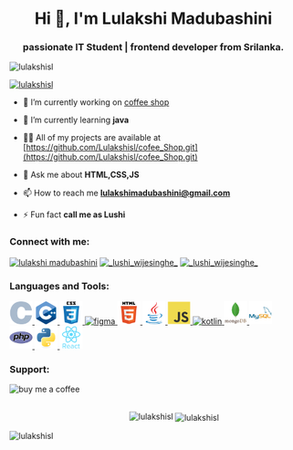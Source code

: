 <h1 align="center">Hi 👋, I'm Lulakshi Madubashini</h1>
<h3 align="center"> passionate IT Student | frontend developer from Srilanka.</h3>


<p align="left"> <img src="https://komarev.com/ghpvc/?username=lulakshisl&label=Profile%20views&color=0e75b6&style=flat" alt="lulakshisl" /> </p>

<p align="left"> <a href="https://github.com/ryo-ma/github-profile-trophy"><img src="https://github-profile-trophy.vercel.app/?username=lulakshisl" alt="lulakshisl" /></a> </p>

- 🔭 I’m currently working on [coffee shop](https://github.com/Lulakshisl/cofee_Shop.git)

- 🌱 I’m currently learning **java**

- 👨‍💻 All of my projects are available at [https://github.com/Lulakshisl/cofee_Shop.git](https://github.com/Lulakshisl/cofee_Shop.git)

- 💬 Ask me about **HTML,CSS,JS**

- 📫 How to reach me **lulakshimadubashini@gmail.com**

- ⚡ Fun fact **call me as Lushi**

<h3 align="left">Connect with me:</h3>
<p align="left">
<a href="https://linkedin.com/in/lulakshi madubashini" target="blank"><img align="center" src="https://raw.githubusercontent.com/rahuldkjain/github-profile-readme-generator/master/src/images/icons/Social/linked-in-alt.svg" alt="lulakshi madubashini" height="30" width="40" /></a>
<a href="https://fb.com/_lushi_wijesinghe_" target="blank"><img align="center" src="https://raw.githubusercontent.com/rahuldkjain/github-profile-readme-generator/master/src/images/icons/Social/facebook.svg" alt="_lushi_wijesinghe_" height="30" width="40" /></a>
<a href="https://instagram.com/_lushi_wijesinghe_" target="blank"><img align="center" src="https://raw.githubusercontent.com/rahuldkjain/github-profile-readme-generator/master/src/images/icons/Social/instagram.svg" alt="_lushi_wijesinghe_" height="30" width="40" /></a>
</p>

<h3 align="left">Languages and Tools:</h3>
<p align="left"> <a href="https://www.cprogramming.com/" target="_blank" rel="noreferrer"> <img src="https://raw.githubusercontent.com/devicons/devicon/master/icons/c/c-original.svg" alt="c" width="40" height="40"/> </a> <a href="https://www.w3schools.com/cpp/" target="_blank" rel="noreferrer"> <img src="https://raw.githubusercontent.com/devicons/devicon/master/icons/cplusplus/cplusplus-original.svg" alt="cplusplus" width="40" height="40"/> </a> <a href="https://www.w3schools.com/css/" target="_blank" rel="noreferrer"> <img src="https://raw.githubusercontent.com/devicons/devicon/master/icons/css3/css3-original-wordmark.svg" alt="css3" width="40" height="40"/> </a> <a href="https://www.figma.com/" target="_blank" rel="noreferrer"> <img src="https://www.vectorlogo.zone/logos/figma/figma-icon.svg" alt="figma" width="40" height="40"/> </a> <a href="https://www.w3.org/html/" target="_blank" rel="noreferrer"> <img src="https://raw.githubusercontent.com/devicons/devicon/master/icons/html5/html5-original-wordmark.svg" alt="html5" width="40" height="40"/> </a> <a href="https://www.java.com" target="_blank" rel="noreferrer"> <img src="https://raw.githubusercontent.com/devicons/devicon/master/icons/java/java-original.svg" alt="java" width="40" height="40"/> </a> <a href="https://developer.mozilla.org/en-US/docs/Web/JavaScript" target="_blank" rel="noreferrer"> <img src="https://raw.githubusercontent.com/devicons/devicon/master/icons/javascript/javascript-original.svg" alt="javascript" width="40" height="40"/> </a> <a href="https://kotlinlang.org" target="_blank" rel="noreferrer"> <img src="https://www.vectorlogo.zone/logos/kotlinlang/kotlinlang-icon.svg" alt="kotlin" width="40" height="40"/> </a> <a href="https://www.mongodb.com/" target="_blank" rel="noreferrer"> <img src="https://raw.githubusercontent.com/devicons/devicon/master/icons/mongodb/mongodb-original-wordmark.svg" alt="mongodb" width="40" height="40"/> </a> <a href="https://www.mysql.com/" target="_blank" rel="noreferrer"> <img src="https://raw.githubusercontent.com/devicons/devicon/master/icons/mysql/mysql-original-wordmark.svg" alt="mysql" width="40" height="40"/> </a> <a href="https://www.php.net" target="_blank" rel="noreferrer"> <img src="https://raw.githubusercontent.com/devicons/devicon/master/icons/php/php-original.svg" alt="php" width="40" height="40"/> </a> <a href="https://www.python.org" target="_blank" rel="noreferrer"> <img src="https://raw.githubusercontent.com/devicons/devicon/master/icons/python/python-original.svg" alt="python" width="40" height="40"/> </a> <a href="https://reactjs.org/" target="_blank" rel="noreferrer"> <img src="https://raw.githubusercontent.com/devicons/devicon/master/icons/react/react-original-wordmark.svg" alt="react" width="40" height="40"/> </a> </p>

<h3 align="left">Support:</h3>
<p><a href="https://www.buymeacoffee.com/buy me a coffee "> <img align="left" src="https://cdn.buymeacoffee.com/buttons/v2/default-yellow.png" height="50" width="210" alt="buy me a coffee " /></a></p><br><br>

<p><img align="left" src="https://github-readme-stats.vercel.app/api/top-langs?username=lulakshisl&show_icons=true&locale=en&layout=compact" alt="lulakshisl" /></p>

<p>&nbsp;<img align="center" src="https://github-readme-stats.vercel.app/api?username=lulakshisl&show_icons=true&locale=en" alt="lulakshisl" /></p>

<p><img align="center" src="https://github-readme-streak-stats.herokuapp.com/?user=lulakshisl&" alt="lulakshisl" /></p>
